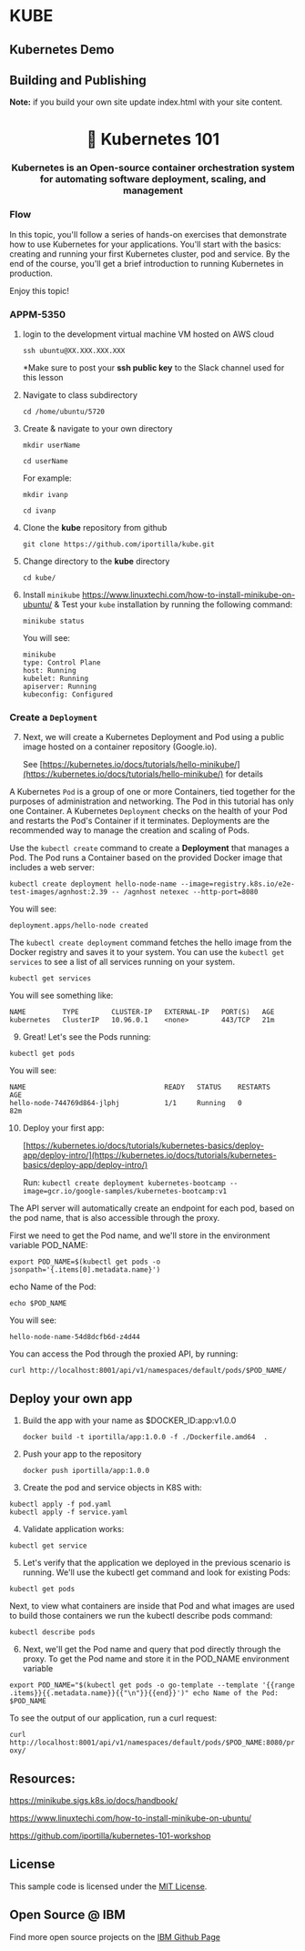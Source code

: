 # KUBE

## Kubernetes Demo



## Building and Publishing

**Note:** if you build your own site update index.html with your site content.


<h1 align="center" style="border-bottom: none;">🔎 Kubernetes 101 </h1>
<h3 align="center">Kubernetes is an Open-source container orchestration system for automating software deployment, scaling, and management</h3>


### Flow

In this topic, you'll follow a series of hands-on exercises that demonstrate how to use Kubernetes for your applications. You'll start with the basics: creating and running your first Kubernetes cluster, pod and service. By the end of the course, you'll get a brief introduction to running Kubernetes in production.



Enjoy this topic!

<h3>APPM-5350</h3>
</p>

1. login to the development virtual machine VM hosted on AWS cloud

	 `
    ssh ubuntu@XX.XXX.XXX.XXX
    `
    
    *Make sure to post your **ssh public key** to the Slack channel used for this lesson
    
2. Navigate to class subdirectory

	`cd /home/ubuntu/5720`

4. Create & navigate to your own directory

	`mkdir userName`
	
	`cd userName`
	
	For example:
	
	`mkdir ivanp`
	
	`cd ivanp`
	
	
5. Clone the **kube** repository from github

	`git clone https://github.com/iportilla/kube.git`
	
6. Change directory to the **kube** directory

	`cd kube/`
7. Install `minikube` https://www.linuxtechi.com/how-to-install-minikube-on-ubuntu/ & Test your `kube` installation by running the following command:

	`minikube status`
	
	You will see:
	
	```
	minikube
	type: Control Plane
	host: Running
	kubelet: Running
	apiserver: Running
	kubeconfig: Configured
	
	```
	
### Create a `Deployment`

7. Next, we will create a Kubernetes Deployment and Pod using a public image hosted on a container repository (Google.io).
   
   See [https://kubernetes.io/docs/tutorials/hello-minikube/](https://kubernetes.io/docs/tutorials/hello-minikube/) for details

A Kubernetes `Pod` is a group of one or more Containers, tied together for the purposes of administration and networking. The Pod in this tutorial has only one Container. A Kubernetes `Deployment` checks on the health of your Pod and restarts the Pod's Container if it terminates. Deployments are the recommended way to manage the creation and scaling of Pods.

Use the `kubectl create` command to create a **Deployment** that manages a Pod. The Pod runs a Container based on the provided Docker image that includes a web server:

`kubectl create deployment hello-node-name --image=registry.k8s.io/e2e-test-images/agnhost:2.39 -- /agnhost netexec --http-port=8080`

You will see:

`deployment.apps/hello-node created`

The `kubectl create deployment` command fetches the hello image from the Docker registry and saves it to your system. You can use the `kubectl get services` to see a list of all services running on your system.
	
`kubectl get services`


You will see something like:

```
NAME         TYPE        CLUSTER-IP   EXTERNAL-IP   PORT(S)   AGE
kubernetes   ClusterIP   10.96.0.1    <none>        443/TCP   21m
 ```

9. Great! Let's see the Pods running:

 `kubectl get pods`

You will see:

```
NAME                                  READY   STATUS    RESTARTS        AGE
hello-node-744769d864-jlphj           1/1     Running   0               82m
```

10. Deploy your first app:

    [https://kubernetes.io/docs/tutorials/kubernetes-basics/deploy-app/deploy-intro/](https://kubernetes.io/docs/tutorials/kubernetes-basics/deploy-app/deploy-intro/)


    Run:
    `kubectl create deployment kubernetes-bootcamp --image=gcr.io/google-samples/kubernetes-bootcamp:v1`

The API server will automatically create an endpoint for each pod, based on the pod name, that is also accessible through the proxy.

First we need to get the Pod name, and we'll store in the environment variable POD_NAME:

`export POD_NAME=$(kubectl get pods -o jsonpath='{.items[0].metadata.name}')`

echo Name of the Pod: 

`echo $POD_NAME`

You will see:

`hello-node-name-54d8dcfb6d-z4d44`

You can access the Pod through the proxied API, by running:

`curl http://localhost:8001/api/v1/namespaces/default/pods/$POD_NAME/`

## Deploy your own app

1. Build the app with your name as $DOCKER_ID:app:v1.0.0
   
   `docker build -t iportilla/app:1.0.0 -f ./Dockerfile.amd64  .`

2. Push your app to the repository
   
   `docker push iportilla/app:1.0.0`

3. Create the pod and service objects in K8S with:

```
kubectl apply -f pod.yaml
kubectl apply -f service.yaml
```

4. Validate application works:

`kubectl get service`

5. Let's verify that the application we deployed in the previous scenario is running. We'll use the kubectl get command and look for existing Pods:

`kubectl get pods`

Next, to view what containers are inside that Pod and what images are used to build those containers we run the kubectl describe pods command:

`kubectl describe pods`

6.  Next, we'll get the Pod name and query that pod directly through the proxy. To get the Pod name and store it in the POD_NAME environment variable

`export POD_NAME="$(kubectl get pods -o go-template --template '{{range .items}}{{.metadata.name}}{{"\n"}}{{end}}')"
echo Name of the Pod: $POD_NAME`

To see the output of our application, run a curl request:

`curl http://localhost:8001/api/v1/namespaces/default/pods/$POD_NAME:8080/proxy/`


## Resources:

https://minikube.sigs.k8s.io/docs/handbook/

https://www.linuxtechi.com/how-to-install-minikube-on-ubuntu/

https://github.com/iportilla/kubernetes-101-workshop

    
## License

This sample code is licensed under the [MIT License](https://opensource.org/licenses/MIT).

## Open Source @ IBM

Find more open source projects on the [IBM Github Page](http://ibm.github.io/)

